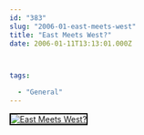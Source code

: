 ```yaml
---
id: "383"
slug: "2006-01-east-meets-west"
title: "East Meets West?"
date: 2006-01-11T13:13:01.000Z



tags:

  - "General"
---
```

<div class="sqs-html-content">
  <div style="float: left; margin-right: 10px; margin-bottom: 10px;"> <a href="http://www.flickr.com/photos/mclazarus/85302911/" title="East Meets West?"><img src="http://static.flickr.com/42/85302911_f29a55be08_m.jpg" alt="East Meets West?" style="border: solid 2px #000000;" /></a>
</div>
<p><br clear="all" /></p>
</div>
